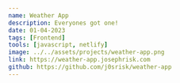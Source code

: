 ```yaml
---
name: Weather App
description: Everyones got one!
date: 01-04-2023
tags: [Frontend]
tools: [javascript, netlify]
image: ../../assets/projects/weather-app.png
link: https://weather-app.josephrisk.com
github: https://github.com/j0srisk/weather-app
---
```

